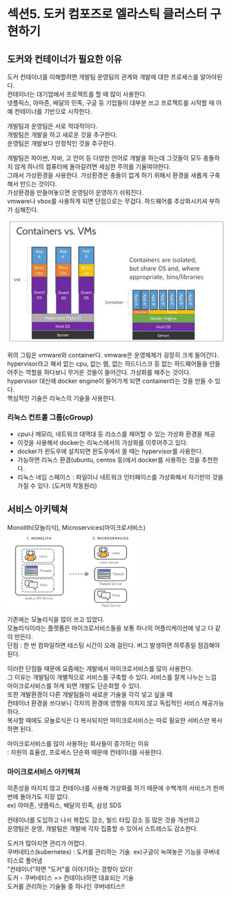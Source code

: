 # 섹션5. 도커 컴포즈로 엘라스틱 클러스터 구현하기
## 도커와 컨테이너가 필요한 이유
도커 컨테이너를 이해할려면 개발팀 운영팀의 관계와 개발에 대한 프로세스를 알아야된다.   
컨테이너는 대기업에서 프로젝트를 할 때 많이 사용한다.  
넷플릭스, 아마존, 배달의 민족, 구글 등 기업들이 대부분 쓰고 프로젝트를 시작할 때 아예 컨테이너를 기반으로 시작한다.

개발팀과 운영팀은 서로 적대적이다.  
개발팀은 개발을 하고 새로운 것을 추구한다.  
운영팀은 개발보다 안정적인 것을 추구한다.  
  
개발팀은 파이썬, 자바, 고 언어 등 다양한 언어로 개발을 하는데 그것들이 모두 충돌하지 않게 하나의 컴퓨터에 돌아갈려면 세심한 주의를 기울여야한다.  
그래서 가상환경을 사용한다. 가상환경은 충돌이 없게 하기 위해서 환경을 새롭게 구축해서 만드는 것이다.  
가상환경을 만들어놓으면 운영팀이 운영하기 쉬워진다.  
vmware나 vbox를 사용하게 되면 단점으로는 무겁다. 하드웨어를 추상화시키셔 부하가 심해진다. 

![service](./img/vmcontainer.png)

위의 그림은 vmware와 container다.
vmware은 운영체제가 굉장히 크게 들어간다.  
hypervisor라고 해서 없는 cpu, 없는 램, 없는 하드디스크 등 없는 하드웨어들을 만들어주는 역할을 하다보니 무거운 것들이 들어간다. 가상화를 해주는 것이다.  
hypervisor 대신에 docker engine이 들어가게 되면 container라는 것을 만들 수 있다.  
핵심적인 기술은 리눅스의 기술을 사용한다.  

### 리눅스 컨트롤 그룹(cGroup)
- cpu나 메모리, 네트워크 대역대 등 리소스를 제어할 수 있는 가상화 환경을 제공
- 이것을 사용해서 docker는 리눅스에서의 가상화를 이루어주고 있다.
- docker가 윈도우에 설치되면 윈도우에서 쓸 때는 hypervisor를 사용한다.
- 가능하면 리눅스 환경(ubuntu, centos 등)에서 docker를 사용하는 것을 추천한다.
- 리눅스 네임 스페이스 : 파일이나 네트워크 인터페이스를 가상화해서 자기만의 것을 가질 수 있다. (도커의 작동원리)

## 서비스 아키텍쳐
Monolith(모놀리식), Microservices(마이크로서비스)   
![service](./img/service.png)   
기존에는 모놀리식을 많이 쓰고 있었다.   
모놀리식이라는 플랫폼은 마이크로서비스들을 보통 하나의 어플리케이션에 넣고 다 같이 만든다.  
단점 : 한 번 컴파일하면 테스팅 시간이 오래 걸린다. 버그 발생하면 하루종일 점검해야 된다.

이러한 단점들 때문에 요즘에는 개발에서 마이크로서비스를 많이 사용한다.   
그 이유는 개발팀이 개별적으로 서비스를 구축할 수 있다. 서비스를 잘게 나누는 느낌   
마이크로서비스를 하게 되면 개발도 단순화할 수 있다.   
또한 개발환경이 다른 개발팀들이 새로운 기술을 각각 넣고 싶을 때  
컨테이너 환경을 쓰다보니 각자의 환경에 영향을 미치지 않고 독립적인 서비스 제공가능하다.   
복사할 때에도 모놀로식은 다 복사되지만 마이크로서비스는 따로 필요한 서비스만 복사하면 된다.

마이크로서비스를 많이 사용하는 회사들이 증가하는 이유   
: 자원의 효율성, 프로세스 단순화 때문에 컨테이너를 사용한다.   

### 마이크로서비스 아키텍쳐
의존성을 따지지 않고 컨테이너를 사용해 가상화를 하기 때문에 수백개의 서비스가 한꺼번에 돌아가도 지장 없다.   
ex) 아마존, 넷플릭스, 배달의 민족, 삼성 SDS

컨테이너를 도입하고 나서 복잡도 감소, 빌드 타입 감소 등 많은 것을 개선하고  
운영팀은 운영, 개발팀은 개발에 각자 집중할 수 있어서 스트레스도 감소한다.

도커가 많아지면 관리가 어렵다.   
쿠버네티스(kubernetes) : 도커를 관리하는 기술. ex)구글이 녹여놓은 기능을 쿠버네티스로 풀어냄   
"컨테이너"하면 "도커"를 이야기하는 경향이 있다!   
도커 - 쿠버네티스 => 컨테이너하면 대표되는 기술   
도커를 관리하는 기술들 중 하나인 쿠버네티스!!

